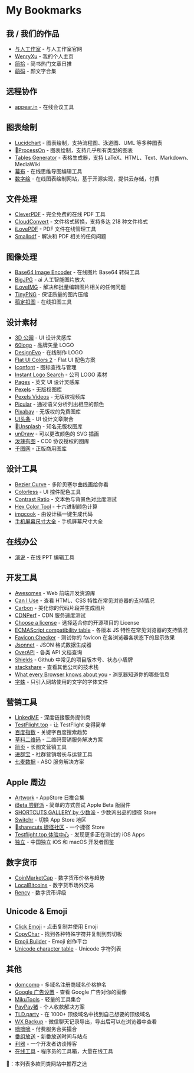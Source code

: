 # My Bookmarks
## 我 / 我们的作品
- [与人工作室](http://yuren.io/) - 与人工作室官网
- [WenryXu](http://www.wenryxu.com/) - 我的个人主页
- [简拾](http://www.jiantop.com/) - 简书热门文章日推
- [萌码](http://mengma.moe/) - 颜文字合集

## 远程协作
- [appear.in](https://appear.in/) - 在线会议工具

## 图表绘制
- [Lucidchart](https://www.lucidchart.com) - 图表绘制，支持流程图、泳道图、UML 等多种图表
- 🌟[ProcessOn](https://www.processon.com/) - 图表绘制，支持几乎所有类型的图表
- [Tables Generator](https://www.tablesgenerator.com) - 表格生成器，支持 LaTeX、HTML、Text、Markdown、MediaWiki
- [幕布](https://mubu.com/) - 在线思维导图编辑工具
- [数字绘](https://www.myshuju.net/) - 在线图表绘制网站，基于开源实现，提供云存储，付费

## 文件处理
- [CleverPDF](https://www.cleverpdf.com/cn) - 完全免费的在线 PDF 工具
- [CloudConvert](https://cloudconvert.com) - 文件格式转换，支持多达 218 种文件格式
- [iLovePDF](https://www.ilovepdf.com/zh_cn) - PDF 文件在线管理工具
- [Smallpdf](https://smallpdf.com/cn) - 解决和 PDF 相关的任何问题

## 图像处理
- [Base64 Image Encoder](https://www.base64-image.de/) - 在线图片 Base64 转码工具
- [BigJPG](http://bigjpg.com/zh) - ai 人工智能图片放大
- [iLoveIMG](https://www.iloveimg.com/zh-cn) - 解决和批量编辑图片相关的任何问题
- [TinyPNG](https://tinypng.com/) - 保证质量的图片压缩
- [稿定扣图](https://www.gaoding.com/koutu) - 在线扣图工具

## 设计素材
- [3D 公园](https://app.3dpark.net/) - UI 设计灵感库
- [60logo](http://www.60logo.com/) - 品牌矢量 LOGO
- [DesignEvo](https://www.designevo.com/cn/) - 在线制作 LOGO
- [Flat UI Colors 2](https://flatuicolors.com/) - Flat UI 配色方案
- [Iconfont](http://www.iconfont.cn/) - 图标查找与管理
- [Instant Logo Search](http://instantlogosearch.com) - 公司 LOGO 素材
- [Pages](https://www.pages.xyz/) - 英文 UI 设计灵感库
- [Pexels](https://www.pexels.com/) - 无版权图库
- [Pexels Videos](https://www.pexels.com/) - 无版权视频库
- [Picular](https://picular.co/) - 通过语义分析列出相应的颜色
- [Pixabay](https://pixabay.com/) - 无版权的免费图库
- [UI头条](http://uih2.com/) - UI 设计文章聚合
- 🌟[Unsplash](https://unsplash.com/) - 知名无版权图库
- [unDraw](http://undraw.co/illustrations) - 可以更改颜色的 SVG 插画
- [泼辣有图](http://www.polayoutu.com/collections) - CC0 协议授权的图库
- [千图网](http://www.58pic.com/zb/) - 正版商用图库

## 设计工具
- [Bezier Curve](http://myst729.github.io/bezier-curve/) - 多阶贝塞尔曲线画给你看
- [Colorless](https://colorless.app/) - UI 控件配色工具
- [Contrast Ratio](https://contrast-ratio.com/) - 文本色与背景色对比度测试
- [Hex Color Tool](https://www.cssfontstack.com/oldsites/hexcolortool/) - 十六进制颜色计算
- [imgcook](https://imgcook.taobao.org/) - 由设计稿一键生成代码
- [手机屏幕尺寸大全](https://uiiiuiii.com/screen/index.htm) - 手机屏幕尺寸大全

## 在线办公
- [演说](https://yanshuo.io/) - 在线 PPT 编辑工具

## 开发工具
- [Awesomes](https://www.awesomes.cn/) - Web 前端开发资源库
- [Can I Use](https://caniuse.com/) - 查看 HTML、CSS 特性在常见浏览器的支持情况
- [Carbon](https://carbon.now.sh) - 美化你的代码片段并生成图片
- [CDNPerf](https://www.cdnperf.com/) - CDN 服务速度测试
- [Choose a license](https://choosealicense.com/) - 选择适合你的开源项目的 License
- [ECMAScript compatibility table](http://kangax.github.io/compat-table/es6/) - 各版本 JS 特性在常见浏览器的支持情况
- [Favicon Checker](http://www.colinkeany.com/favicon-checker/) - 测试你的 favicon 在各浏览器各状态下的显示效果
- [Jsonnet](https://jsonnet.org/) - JSON 格式数据生成器
- [OverAPI](http://overapi.com/) - 各类 API 文档查询
- [Shields](https://shields.io/) - Github 中常见的项目版本号、状态小盾牌
- [stackshare](https://stackshare.io/) - 查看其他公司的技术栈
- [What every Browser knows about you](http://webkay.robinlinus.com/) - 浏览器知道你的哪些信息
- [字蛛](http://font-spider.org/) - 只引入网站使用的文字的字体文件

## 营销工具
- [LinkedME](https://www.linkedme.cc/index.html) - 深度链接服务提供商
- [TestFlight.top](https://testflight.top) - 让 TestFlight 变得简单
- [百度指数](https://index.baidu.com) - 关键字百度搜索趋势
- [草料二维码](https://cli.im/) - 二维码营销服务解决方案
- [简页](http://www.jianye.im/) - 长图文营销工具
- [进群宝](http://www.jinqunbao.com/) - 社群营销增长与运营工具
- [七麦数据](https://www.qimai.cn/) - ASO 服务解决方案

## Apple 周边
- [Artwork](https://artwork.today/) - AppStore 日推合集
- [iBeta 尝鲜派](https://ibeta.me/) - 简单的方式尝试 Apple Beta 版固件
- [SHORTCUTS GALLERY by 少数派](https://shortcuts.sspai.com/) - 少数派出品的捷径 Store
- [Switchr](http://switchr.imagility.io/) - 切换 App Store 地区
- 🌟[sharecuts 捷径社区](https://sharecuts.cn/) - 一个捷径 Store
- [Testflight.top 体验中心](https://testflight.top/t/applist) - 发现更多正在测试的 iOS Apps
- [独立](https://josephchang10.github.io/chinese-indie-hackers/) - 中国独立 iOS 和 macOS 开发者图鉴

## 数字货币
- [CoinMarketCap](https://coinmarketcap.com) - 数字货币价格与趋势
- [LocalBitcoins](https://localbitcoins.com/) - 数字货币场外交易
- [Rency](https://rency.com/) - 数字货币评级

## Unicode & Emoji
- [Click Emoji](https://www.clickemoji.com/) - 点击复制并使用 Emoji
- [CopyChar](http://copychar.cc/popular) - 找到各种特殊字符并复制到剪切板
- [Emoji Builder](http://phlntn.com/emojibuilder/) - Emoji 创作平台
- [Unicode character table](https://unicode-table.com/en/) - Unicode 字符列表

## 其他
- [domcomp](https://www.domcomp.com/) - 多域名注册商域名价格排名
- [Google 广告设置](https://adssettings.google.com/authenticated) - 查看 Google 广告对你的画像
- [MikuTools](https://miku.tools/) - 轻量的工具集合
- [PayPay猪](https://paypayzhu.com) - 个人收款解决方案
- [TLD.party](https://tld.party/) - 在 1000+ 顶级域名中找到自己想要的顶级域名
- [WX Backup](http://wxbackup.imxfd.com/) - 微信聊天记录导出，导出后可以在浏览器中查看
- [嘀嘀嘀](https://kaiche.co) - 付费服务合买撮合
- [番组放送](https://bgmlist.com/) - 新番放送时间与站点
- [利器](http://liqi.io/) - 一个开发者访谈博客
- [在线工具](https://tool.lu/) - 程序员的工具箱，大量在线工具

🌟：本列表多款同类网站中推荐之选
